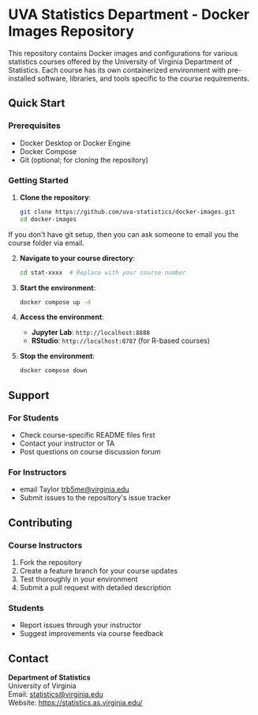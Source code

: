 # UVA Statistics Department - Docker Images Repository

This repository contains Docker images and configurations for various statistics courses offered by the University of Virginia Department of Statistics. Each course has its own containerized environment with pre-installed software, libraries, and tools specific to the course requirements.

## Quick Start

### Prerequisites
- Docker Desktop or Docker Engine
- Docker Compose
- Git (optional; for cloning the repository)

### Getting Started

1. **Clone the repository**:
   ```bash
   git clone https://github.com/uva-statistics/docker-images.git
   cd docker-images
   ```
If you don't have git setup, then you can ask someone to email you the course folder via email. 

2. **Navigate to your course directory**:
   ```bash
   cd stat-xxxx  # Replace with your course number
   ```

3. **Start the environment**:
   ```bash
   docker compose up -d
   ```

4. **Access the environment**:
   - **Jupyter Lab**: `http://localhost:8888`
   - **RStudio**: `http://localhost:8787` (for R-based courses) 

5. **Stop the environment**:
   ```bash
   docker compose down
   ```

## Support

### For Students
- Check course-specific README files first
- Contact your instructor or TA
- Post questions on course discussion forum

### For Instructors
- email Taylor <trb5me@virginia.edu>
- Submit issues to the repository's issue tracker

## Contributing

### Course Instructors
1. Fork the repository
2. Create a feature branch for your course updates
3. Test thoroughly in your environment
4. Submit a pull request with detailed description

### Students
- Report issues through your instructor
- Suggest improvements via course feedback

## Contact

**Department of Statistics**  
University of Virginia  
Email: statistics@virginia.edu  
Website: https://statistics.as.virginia.edu/

